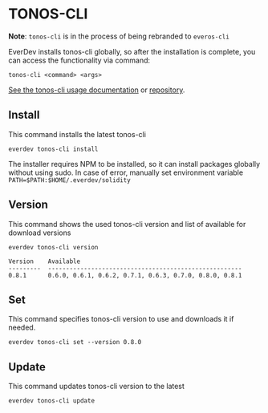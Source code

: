 # TONOS-CLI

**Note**: `tonos-cli` is in the process of being rebranded to `everos-cli`

EverDev installs tonos-cli globally, so after the installation is complete, you can access the functionality via command:

```shell
tonos-cli <command> <args>
```
[See the tonos-cli usage documentation](../../tonos-cli.md) or [repository](https://github.com/tonlabs/tonos-cli#how-to-use). 

## Install

This command installs the latest tonos-cli

```shell
everdev tonos-cli install
```
The installer requires NPM to be installed, so it can install packages globally without using sudo.
In case of error, manually set environment variable `PATH=$PATH:$HOME/.everdev/solidity`

## Version

This command shows the used tonos-cli version and list of available for download versions

```shell
everdev tonos-cli version

Version    Available
---------  ------------------------------------------------------
0.8.1      0.6.0, 0.6.1, 0.6.2, 0.7.1, 0.6.3, 0.7.0, 0.8.0, 0.8.1
```

## Set

This command specifies tonos-cli version to use and downloads it if needed.

```shell
everdev tonos-cli set --version 0.8.0
```


## Update

This command updates tonos-cli version to the latest

```shell
everdev tonos-cli update
```
